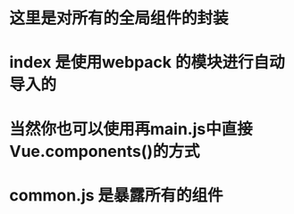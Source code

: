 # 这里是对所有的全局组件的封装
# index 是使用webpack 的模块进行自动导入的
# 当然你也可以使用再main.js中直接Vue.components()的方式
# common.js 是暴露所有的组件
